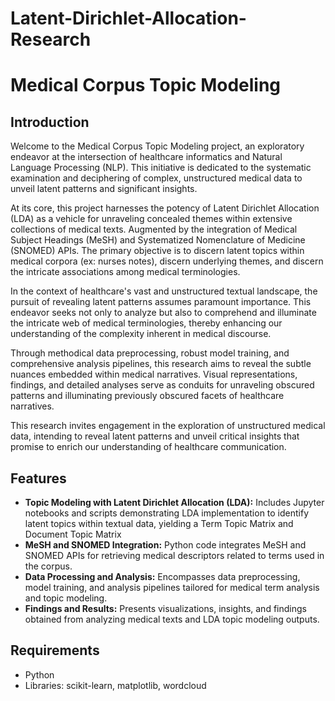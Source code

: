 # Latent-Dirichlet-Allocation-Research

# Medical Corpus Topic Modeling


## Introduction

Welcome to the Medical Corpus Topic Modeling project, an exploratory endeavor at the intersection of healthcare informatics and Natural Language Processing (NLP). This initiative is dedicated to the systematic examination and deciphering of complex, unstructured medical data to unveil latent patterns and significant insights.

At its core, this project harnesses the potency of Latent Dirichlet Allocation (LDA) as a vehicle for unraveling concealed themes within extensive collections of medical texts. Augmented by the integration of Medical Subject Headings (MeSH) and Systematized Nomenclature of Medicine (SNOMED) APIs. The primary objective is to discern latent topics within medical corpora (ex: nurses notes), discern underlying themes, and discern the intricate associations among medical terminologies.

In the context of healthcare's vast and unstructured textual landscape, the pursuit of revealing latent patterns assumes paramount importance. This endeavor seeks not only to analyze but also to comprehend and illuminate the intricate web of medical terminologies, thereby enhancing our understanding of the complexity inherent in medical discourse.

Through methodical data preprocessing, robust model training, and comprehensive analysis pipelines, this research aims to reveal the subtle nuances embedded within medical narratives. Visual representations, findings, and detailed analyses serve as conduits for unraveling obscured patterns and illuminating previously obscured facets of healthcare narratives.

This research invites engagement in the exploration of unstructured medical data, intending to reveal latent patterns and unveil critical insights that promise to enrich our understanding of healthcare communication.



## Features

- **Topic Modeling with Latent Dirichlet Allocation (LDA):** Includes Jupyter notebooks and scripts demonstrating LDA implementation to identify latent topics within textual data, yielding a Term Topic Matrix and Document Topic Matrix
- **MeSH and SNOMED Integration:** Python code integrates MeSH and SNOMED APIs for retrieving medical descriptors related to terms used in the corpus.
- **Data Processing and Analysis:** Encompasses data preprocessing, model training, and analysis pipelines tailored for medical term analysis and topic modeling.
- **Findings and Results:** Presents visualizations, insights, and findings obtained from analyzing medical texts and LDA topic modeling outputs.

## Requirements

- Python 
- Libraries: scikit-learn, matplotlib, wordcloud
